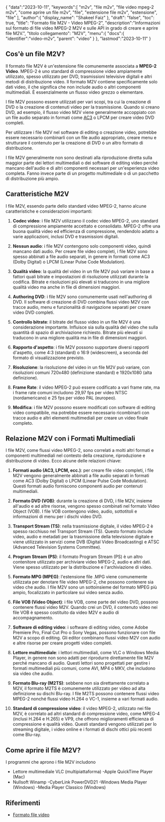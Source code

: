 {
"data":"2023-10-11",
   "keywords":[
"m2v",
"file m2v",
"file video mpeg-2 m2v",
"come aprire un file m2v",
"file",
"estensione file m2v",
"estensione",
"file"
],
   "author":{
"display_name": "Shakeel Faiz"
},
"draft": "false",
"toc": true,
"title": "Formato file M2V - Video MPEG-2",
   "description":"Informazioni sul formato di file video MPEG-2 M2V e sulle API in grado di creare e aprire file M2V.",
"titolo collegamento": "M2V",
   "menu":{
      "docs":{
         "identifier":"video-m2v",
"parent": "video"
}
},
"lastmod":"2023-10-11"
}

## Cos'è un file M2V?

Il formato file M2V è un'estensione file comunemente associata a **MPEG-2 Video**. MPEG-2 è uno standard di compressione video ampiamente utilizzato, spesso utilizzato per DVD, trasmissioni televisive digitali e altri metodi di distribuzione video. Il formato M2V contiene specificamente solo dati video, il che significa che non include audio o altri componenti multimediali. È essenzialmente un flusso video grezzo o elementare.

I file M2V possono essere utilizzati per vari scopi, tra cui la creazione di DVD o la creazione di contenuti video per la trasmissione. Quando si creano DVD, ad esempio, il flusso video M2V viene generalmente accoppiato con un file audio separato in formati come [AC3](/it/audio/ac3/) o LPCM per creare video DVD completi.

Per utilizzare i file M2V nel software di editing o creazione video, potrebbe essere necessario combinarli con un file audio appropriato, creare menu e strutturare il contenuto per la creazione di DVD o un altro formato di distribuzione.

I file M2V generalmente non sono destinati alla riproduzione diretta sulla maggior parte dei lettori multimediali o dei software di editing video perché mancano dell'audio e di altri componenti necessari per un'esperienza video completa. Fanno invece parte di un progetto multimediale o di un pacchetto di distribuzione più ampio.

## Caratteristiche M2V

I file M2V, essendo parte dello standard video MPEG-2, hanno alcune caratteristiche e considerazioni importanti:

1. **Codec video**: i file M2V utilizzano il codec video MPEG-2, uno standard di compressione ampiamente accettato e consolidato. MPEG-2 offre una buona qualità video ed efficienza di compressione, rendendolo adatto a varie applicazioni, inclusi DVD e trasmissioni digitali.
    
















2. **Nessun audio**: i file M2V contengono solo componenti video, quindi mancano dati audio. Per creare file video completi, i file M2V sono spesso abbinati a file audio separati, in genere in formati come AC3 (Dolby Digital) o LPCM (Linear Pulse Code Modulation).
    
















3. **Qualità video**: la qualità del video in un file M2V può variare in base a fattori quali bitrate e impostazioni di risoluzione utilizzati durante la codifica. Bitrate e risoluzioni più elevati si traducono in una migliore qualità video ma anche in file di dimensioni maggiori.
       

















4. **Authoring DVD**: i file M2V sono comunemente usati nell'authoring di DVD. Il software di creazione di DVD combina flussi video M2V con tracce audio, menu e funzionalità di navigazione separati per creare video DVD completi.
    
















5. **Controllo bitrate**: il bitrate del flusso video in un file M2V è una considerazione importante. Influisce sia sulla qualità del video che sulla quantità di spazio di archiviazione richiesto. Bitrate più elevati si traducono in una migliore qualità ma in file di dimensioni maggiori.
    
















6. **Rapporto d'aspetto**: i file M2V possono supportare diversi rapporti d'aspetto, come 4:3 (standard) o 16:9 (widescreen), a seconda del formato di visualizzazione previsto.
    
















7. **Risoluzione**: la risoluzione del video in un file M2V può variare, con risoluzioni comuni 720x480 (definizione standard) e 1920x1080 (alta definizione).
    
















8. **Frame Rate**: il video MPEG-2 può essere codificato a vari frame rate, ma i frame rate comuni includono 29,97 fps per video NTSC (nordamericano) e 25 fps per video PAL (europeo).
    
















9. **Modifica**: i file M2V possono essere modificati con software di editing video compatibile, ma potrebbe essere necessario ricombinarli con tracce audio e altri elementi multimediali per creare un video finale completo.

## Relazione M2V con i Formati Multimediali

I file M2V, come flussi video MPEG-2, sono correlati a molti altri formati e componenti multimediali nel contesto della creazione, riproduzione e distribuzione di video. Ecco alcune delle relazioni chiave:

1. **Formati audio (AC3, LPCM, ecc.)**: per creare file video completi, i file M2V vengono generalmente abbinati a file audio separati in formati come AC3 (Dolby Digital) o LPCM (Linear Pulse Code Modulation). Questi formati audio forniscono componenti audio per contenuti multimediali.
    
















2. **Formato DVD (VOB)**: durante la creazione di DVD, i file M2V, insieme all'audio e ad altre risorse, vengono spesso combinati nel formato Video Object (VOB). I file VOB contengono video, audio, sottotitoli e informazioni di menu per i dischi video DVD.
    
















3. **Transport Stream (TS)**: nella trasmissione digitale, il video MPEG-2 è spesso racchiuso nel Transport Stream (TS). Questo formato include video, audio e metadati per la trasmissione della televisione digitale e viene utilizzato in servizi come DVB (Digital Video Broadcasting) e ATSC (Advanced Television Systems Committee).
    
















4. **Program Stream (PS)**: il formato Program Stream (PS) è un altro contenitore utilizzato per archiviare video MPEG-2, audio e altri dati. Viene spesso utilizzato per la distribuzione e l'archiviazione di video.
    
















5. **Formato MPG (MPEG)**: l'estensione file .MPG viene comunemente utilizzata per denotare file video MPEG-2, che possono contenere sia video che audio. I file M2V sono un sottoinsieme del formato MPEG più ampio, focalizzato in particolare sui video senza audio.
    
















6. **File VOB (Video Object)**: i file VOB, come parte del video DVD, possono contenere flussi video M2V. Quando crei un DVD, il contenuto video nei file VOB è spesso costituito da video M2V e audio di accompagnamento.
    
















7. **Software di editing video**: i software di editing video, come Adobe Premiere Pro, Final Cut Pro o Sony Vegas, possono funzionare con file M2V a scopo di editing. Gli editor combinano flussi video M2V con audio e altre risorse per creare progetti video completi.
    
















8. **Lettore multimediale**: i lettori multimediali, come VLC o Windows Media Player, in genere non sono adatti per riprodurre direttamente file M2V perché mancano di audio. Questi lettori sono progettati per gestire i formati multimediali più comuni, come AVI, MP4 o MKV, che includono sia video che audio.
    
















9. **Formato Blu-ray (M2TS)**: sebbene non sia direttamente correlato a M2V, il formato M2TS è comunemente utilizzato per video ad alta definizione su dischi Blu-ray. I file M2TS possono contenere flussi video MPEG-2 nonché flussi video H.264 o VC-1, insieme a vari formati audio.
    
















10. **Standard di compressione video**: il video MPEG-2, utilizzato nei file M2V, è correlato ad altri standard di compressione video, come MPEG-4 (inclusi H.264 e H.265) e VP9, che offrono miglioramenti efficienza di compressione e qualità video. Questi standard vengono utilizzati per lo streaming digitale, i video online e i formati di dischi ottici più recenti come Blu-ray.

## Come aprire il file M2V?

I programmi che aprono i file M2V includono

- Lettore multimediale VLC (multipiattaforma)
-Apple QuickTime Player (Mac)
- Nullsoft Winamp
-CyberLink PowerDVD21
-Windows Media Player (Windows)
-Media Player Classico (Windows)

## Riferimenti
* [Formato file video](https://en.wikipedia.org/wiki/Video_file_format)

